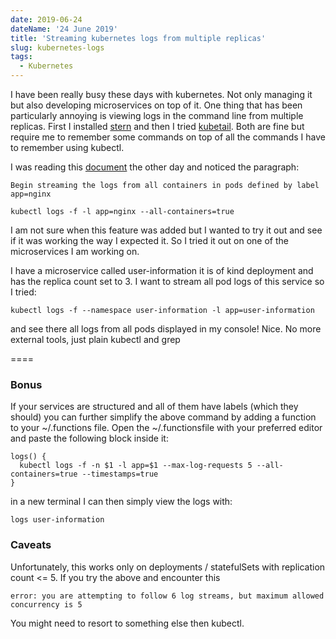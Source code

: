 ```yaml
---
date: 2019-06-24
dateName: '24 June 2019'
title: 'Streaming kubernetes logs from multiple replicas'
slug: kubernetes-logs
tags:
  - Kubernetes
---
```


I have been really busy these days with kubernetes. Not only managing it but also developing microservices on top of it. One thing that has been particularly annoying is viewing logs in the command line from multiple replicas. First I installed [stern](https://github.com/wercker/stern) and then I tried [kubetail](https://github.com/johanhaleby/kubetail). Both are fine but require me to remember some commands on top of all the commands I have to remember using kubectl. 

I was reading this [document](https://kubernetes.io/docs/reference/generated/kubectl/kubectl-commands#logs) the other day and noticed the paragraph:

```
Begin streaming the logs from all containers in pods defined by label app=nginx

kubectl logs -f -l app=nginx --all-containers=true
```

I am not sure when this feature was added but I wanted to try it out and see if it was working the way I expected it. So I tried it out on one of the microservices I am working on.

I have a microservice called user-information it is of kind deployment and has the replica count set to 3. I want to stream all pod logs of this service so I tried:

```
kubectl logs -f --namespace user-information -l app=user-information
```

and see there all logs from all pods displayed in my console! Nice. No more external tools, just plain kubectl  and grep

====

### Bonus

If your services are structured and all of them have labels (which they should) you can further simplify the above command by adding a function to your ~/.functions file. Open the ~/.functionsfile with your preferred editor and paste the following block inside it:


```
logs() {
  kubectl logs -f -n $1 -l app=$1 --max-log-requests 5 --all-containers=true --timestamps=true
}
```

in a new terminal I can then simply view the logs with:

```
logs user-information
```


### Caveats

Unfortunately, this works only on deployments / statefulSets with replication count <= 5. If you try the above and encounter this

```
error: you are attempting to follow 6 log streams, but maximum allowed concurrency is 5
```

You might need to resort to something else then kubectl.

